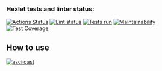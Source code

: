 ### Hexlet tests and linter status:
[![Actions Status](https://github.com/DS85/python-project-lvl2/workflows/hexlet-check/badge.svg)](https://github.com/DS85/python-project-lvl2/actions)
[![Lint status](https://github.com/DS85/python-project-lvl2/workflows/lint-check/badge.svg)](https://github.com/DS85/python-project-lvl2/actions)
[![Tests run](https://github.com/DS85/python-project-lvl2/workflows/tests-run/badge.svg)](https://github.com/DS85/python-project-lvl2/actions)
[![Maintainability](https://api.codeclimate.com/v1/badges/53bd63a76bfd13ebe029/maintainability)](https://codeclimate.com/github/DS85/python-project-lvl2/maintainability)
[![Test Coverage](https://api.codeclimate.com/v1/badges/53bd63a76bfd13ebe029/test_coverage)](https://codeclimate.com/github/DS85/python-project-lvl2/test_coverage)

## How to use
[![asciicast](https://asciinema.org/a/oec2k3gzhg0tcjJCiAVnesqSz.svg)](https://asciinema.org/a/oec2k3gzhg0tcjJCiAVnesqSz)
